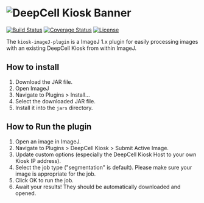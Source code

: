 # ![DeepCell Kiosk Banner](https://raw.githubusercontent.com/vanvalenlab/kiosk-console/master/docs/images/DeepCell_Kiosk_Banner.png)

[![Build Status](https://travis-ci.com/vanvalenlab/kiosk-imageJ-plugin.svg?branch=master)](https://travis-ci.com/vanvalenlab/kiosk-imageJ-plugin)
[![Coverage Status](https://coveralls.io/repos/github/vanvalenlab/kiosk-imageJ-plugin/badge.svg?branch=master)](https://coveralls.io/github/vanvalenlab/kiosk-imageJ-plugin?branch=master)
[![License](https://img.shields.io/badge/License-Apache%202.0-blue.svg)](/LICENSE)

The `kiosk-imageJ-plugin` is a ImageJ 1.x plugin for easily processing images with an existing DeepCell Kiosk from within ImageJ.

## How to install

1. Download the JAR file.
2. Open ImageJ
3. Navigate to Plugins > Install...
4. Select the downloaded JAR file.
5. Install it into the `jars` directory.

## How to Run the plugin

1. Open an image in ImageJ.
2. Navigate to Plugins > DeepCell Kiosk > Submit Active Image.
3. Update custom options (especially the DeepCell Kiosk Host to your own Kiosk IP address).
4. Select the job type ("segmentation" is default). Please make sure your image is appropriate for the job.
5. Click OK to run the job.
6. Await your results! They should be automatically downloaded and opened.
